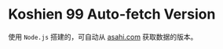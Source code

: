 # Koshien 99 Auto-fetch Version

使用 `Node.js` 搭建的，可自动从 [asahi.com](http://www.asahi.com/koshien/schedule/) 获取数据的版本。



